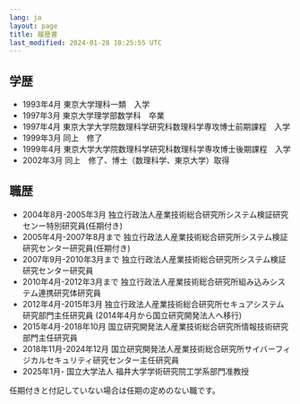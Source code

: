 ```yaml
---
lang: ja
layout: page
title: 履歴書
last_modified: 2024-01-28 10:25:55 UTC
---
```


## 学歴

- 1993年4月	東京大学理科一類　入学
- 1997年3月	東京大学理学部数学科　卒業
- 1997年4月	東京大学大学院数理科学研究科数理科学専攻博士前期課程　入学
- 1999年3月	同上　修了
- 1999年4月	東京大学大学院数理科学研究科数理科学専攻博士後期課程　入学
- 2002年3月	同上　修了、博士（数理科学、東京大学）取得

## 職歴

- 2004年8月-2005年3月	独立行政法人産業技術総合研究所システム検証研究センー特別研究員(任期付き)
- 2005年4月-2007年8月まで	独立行政法人産業技術総合研究所システム検証研究センター研究員(任期付き) 
- 2007年9月-2010年3月まで 独立行政法人産業技術総合研究所システム検証研究センター研究員
- 2010年4月-2012年3月まで	独立行政法人産業技術総合研究所組み込みシステム連携研究体研究員
- 2012年4月-2015年3月	独立行政法人産業技術総合研究所セキュアシステム研究部門主任研究員 (2014年4月から国立研究開発法人へ移行)
- 2015年4月-2018年10月	国立研究開発法人産業技術総合研究所情報技術研究部門主任研究員
- 2018年11月-2024年12月 国立研究開発法人産業技術総合研究所サイバーフィジカルセキュリティ研究センター主任研究員
- 2025年1月- 国立大学法人 福井大学学術研究院工学系部門准教授

任期付きと付記していない場合は任期の定めのない職です。
